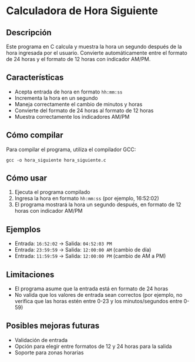 # Calculadora de Hora Siguiente

## Descripción
Este programa en C calcula y muestra la hora un segundo después de la hora ingresada por el usuario. Convierte automáticamente entre el formato de 24 horas y el formato de 12 horas con indicador AM/PM.

## Características
- Acepta entrada de hora en formato `hh:mm:ss`
- Incrementa la hora en un segundo
- Maneja correctamente el cambio de minutos y horas
- Convierte del formato de 24 horas al formato de 12 horas
- Muestra correctamente los indicadores AM/PM

## Cómo compilar
Para compilar el programa, utiliza el compilador GCC:
```
gcc -o hora_siguiente hora_siguiente.c
```

## Cómo usar
1. Ejecuta el programa compilado
2. Ingresa la hora en formato `hh:mm:ss` (por ejemplo, 16:52:02)
3. El programa mostrará la hora un segundo después, en formato de 12 horas con indicador AM/PM

## Ejemplos
- Entrada: `16:52:02` → Salida: `04:52:03 PM`
- Entrada: `23:59:59` → Salida: `12:00:00 AM` (cambio de día)
- Entrada: `11:59:59` → Salida: `12:00:00 PM` (cambio de AM a PM)

## Limitaciones
- El programa asume que la entrada está en formato de 24 horas
- No valida que los valores de entrada sean correctos (por ejemplo, no verifica que las horas estén entre 0-23 y los minutos/segundos entre 0-59)

## Posibles mejoras futuras
- Validación de entrada
- Opción para elegir entre formatos de 12 y 24 horas para la salida
- Soporte para zonas horarias
